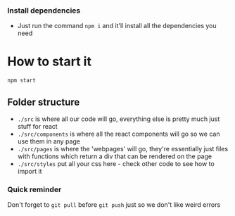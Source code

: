 ### Install dependencies
- Just run the command `npm i` and it'll install all the dependencies you need

# How to start it
`npm start`

## Folder structure
- `./src` is where all our code will go, everything else is pretty much just stuff for react
- `./src/components` is where all the react components will go so we can use them in any page 
- `./src/pages` is where the 'webpages' will go, they're essentially just files with functions which return a div that can be rendered on the page
- `./src/styles` put all your css here - check other code to see how to import it

### Quick reminder
Don't forget to `git pull` before `git push` just so we don't like weird errors
